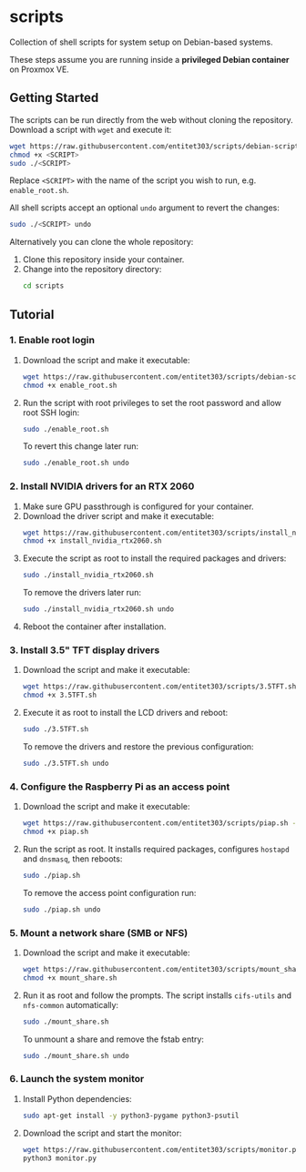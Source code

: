 # scripts

Collection of shell scripts for system setup on Debian-based systems.

These steps assume you are running inside a **privileged Debian container** on Proxmox VE.

## Getting Started

The scripts can be run directly from the web without cloning the repository. Download a script with `wget` and execute it:

```bash
wget https://raw.githubusercontent.com/entitet303/scripts/debian-scripts/<SCRIPT> -O <SCRIPT>
chmod +x <SCRIPT>
sudo ./<SCRIPT>
```

Replace `<SCRIPT>` with the name of the script you wish to run, e.g. `enable_root.sh`.

All shell scripts accept an optional `undo` argument to revert the changes:

```bash
sudo ./<SCRIPT> undo
```

Alternatively you can clone the whole repository:

1. Clone this repository inside your container.
2. Change into the repository directory:
   ```bash
   cd scripts
   ```

## Tutorial

### 1. Enable root login

1. Download the script and make it executable:
   ```bash
   wget https://raw.githubusercontent.com/entitet303/scripts/debian-scripts/enable_root.sh -O enable_root.sh
   chmod +x enable_root.sh
   ```
2. Run the script with root privileges to set the root password and allow root SSH login:
   ```bash
   sudo ./enable_root.sh
   ```
   To revert this change later run:
   ```bash
   sudo ./enable_root.sh undo
   ```

### 2. Install NVIDIA drivers for an RTX 2060

1. Make sure GPU passthrough is configured for your container.
2. Download the driver script and make it executable:
   ```bash
   wget https://raw.githubusercontent.com/entitet303/scripts/install_nvidia_rtx2060.sh -O install_nvidia_rtx2060.sh
   chmod +x install_nvidia_rtx2060.sh
   ```
3. Execute the script as root to install the required packages and drivers:
   ```bash
   sudo ./install_nvidia_rtx2060.sh
   ```
   To remove the drivers later run:
   ```bash
   sudo ./install_nvidia_rtx2060.sh undo
   ```
4. Reboot the container after installation.

### 3. Install 3.5" TFT display drivers

1. Download the script and make it executable:
   ```bash
   wget https://raw.githubusercontent.com/entitet303/scripts/3.5TFT.sh -O 3.5TFT.sh
   chmod +x 3.5TFT.sh
   ```
2. Execute it as root to install the LCD drivers and reboot:
   ```bash
   sudo ./3.5TFT.sh
   ```
   To remove the drivers and restore the previous configuration:
   ```bash
   sudo ./3.5TFT.sh undo
   ```

### 4. Configure the Raspberry Pi as an access point

1. Download the script and make it executable:
   ```bash
   wget https://raw.githubusercontent.com/entitet303/scripts/piap.sh -O piap.sh
   chmod +x piap.sh
   ```
2. Run the script as root. It installs required packages, configures `hostapd` and `dnsmasq`, then reboots:
   ```bash
   sudo ./piap.sh
   ```
   To remove the access point configuration run:
   ```bash
   sudo ./piap.sh undo
   ```

### 5. Mount a network share (SMB or NFS)

1. Download the script and make it executable:
   ```bash
   wget https://raw.githubusercontent.com/entitet303/scripts/mount_share.sh -O mount_share.sh
   chmod +x mount_share.sh
   ```
2. Run it as root and follow the prompts. The script installs `cifs-utils` and `nfs-common` automatically:
   ```bash
   sudo ./mount_share.sh
   ```
   To unmount a share and remove the fstab entry:
   ```bash
   sudo ./mount_share.sh undo
   ```

### 6. Launch the system monitor

1. Install Python dependencies:
   ```bash
   sudo apt-get install -y python3-pygame python3-psutil
   ```
2. Download the script and start the monitor:
   ```bash
   wget https://raw.githubusercontent.com/entitet303/scripts/monitor.py -O monitor.py
   python3 monitor.py
   ```
